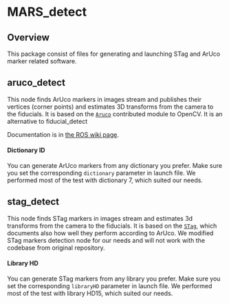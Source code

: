 # MARS_detect

## Overview

This package consist of files for generating and launching STag and ArUco marker related software.

## aruco_detect

This node finds ArUco markers in images stream and publishes their vertices
(corner points) and estimates 3D transforms from the camera to the fiducials.
It is based on the [`Aruco`](http://docs.opencv.org/trunk/d5/dae/tutorial_aruco_detection.html)
contributed module to OpenCV. It is an alternative to fiducial_detect

Documentation is in [the ROS wiki page](http://wiki.ros.org/aruco_detect).

#### Dictionary ID

You can generate ArUco markers from any dictionary you prefer. 
Make sure you set the corresponding `dictionary` parameter in launch file.
We performed most of the test with dictionary 7, which suited our needs.

## stag_detect

This node finds STag markers in images stream and estimates 3d transforms from the camera to the fiducials.
It is based on the [`STag`](https://github.com/usrl-uofsc/stag_ros), which documents also how well they perform according to ArUco.
We modified STag markers detection node for our needs and will not work with the codebase from original repository.

#### Library HD

You can generate STag markers from any library you prefer. 
Make sure you set the corresponding `libraryHD` parameter in launch file.
We performed most of the test with library HD15, which suited our needs.
